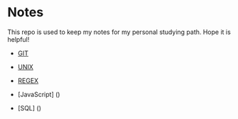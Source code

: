 # Notes
This repo is used to keep my notes for my personal studying path. Hope it is helpful!

- [GIT](https://github.com/Serena211/Notes/blob/master/Oct.2_GIT%26UNIX.md)

- [UNIX](https://github.com/Serena211/Notes/blob/master/Oct.2_GIT%26UNIX.md)

- [REGEX](https://github.com/Serena211/Notes/blob/master/Oct.1_Regex.md)

- [JavaScript] ()

- [SQL] ()
